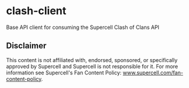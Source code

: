# clash-client
Base API client for consuming the Supercell Clash of Clans API

## Disclaimer
This content is not affiliated with, endorsed, sponsored, or specifically approved by Supercell and Supercell is not responsible for it. For more information see Supercell's Fan Content Policy: www.supercell.com/fan-content-policy.